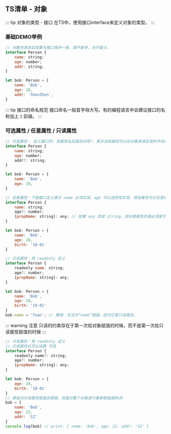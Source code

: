## TS清单 - 对象
::: tip 对象的类型 - 接口
在TS中，使用接口interface来定义对象的类型。
:::

### 基础DEMO举例
```js
// 对象的具体实现要与接口保持一致，既不能多，也不能少。
interface Person {
    name: string;
    age: number;
    addr: string;
}

let bob: Person = {
    name: 'Bob',
    age: 28,
    addr: 'ShenZhen',
}
```

::: tip 接口的命名规范
接口命名一般首字母大写。有的编程语言中会建议接口的名称加上 `I` 前缀。
:::

### 可选属性 / 任意属性 / 只读属性
```js
// 可选属性： 定义接口时，该属性名后面加问号?，表示当前属性可以在对象具体实现时不存在。
interface Person {
    name: string;
    age: number;
    addr?: string;
}

let bob: Person = {
    name: 'Bob',
    age: 28,
}

// 任意属性：下面接口定义表示 name 必须实现，age 可以选择性实现，其他属性可以任意实现
interface Person {
    name: string;
    age?: number;
    [propName: string]: any; // 如果 any 改成 string，则任意属性的值必须是字符型
}

let bob: Person = {
    name: 'Bob',
    age: 28,
    birth: '10-01'
}

// 只读属性：用 readonly 定义
interface Person {
    readonly name: string;
    age?: number;
    [propName: string]: any;
}

let bob: Person = {
    name: 'Bob',
    age: 28,
    birth: '10-01'
}
bob.name = 'Yuan'; // 报错：无法为“name”赋值，因为它是只读属性。
```
::: warning 注意
只读的约束存在于第一次给对象赋值的时候，而不是第一次给只读属性赋值的时候
:::
```js
// 只读属性：用 readonly 定义
// 只读属性也可以设置 可选
interface Person {
    readonly name?: string;
    age?: number;
    [propName: string]: any;
}

let bob: Person = {
    age: 28,
    birth: '10-01'
}
// 单独对只读属性赋值会报错，但是对整个对象进行重新赋值是OK的
bob = {
    name: 'Bob',
    age: 22,
    addr: 'SZ'
}
console.log(bob) // print: { name: 'Bob', age: 22, addr: 'SZ' }
```